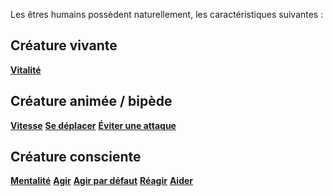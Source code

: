 Les êtres humains possèdent naturellement, les caractéristiques suivantes :

## Créature vivante

**[Vitalité](https://trello.com/c/MA4KblaG)**

## Créature animée / bipède

**[Vitesse](https://trello.com/c/OotuaXk7)**
**[Se déplacer](https://trello.com/c/Lde8ahaS)**
**[Éviter une attaque](https://trello.com/c/OUGIeI4Y/)**

## Créature consciente

**[Mentalité](https://trello.com/c/XfCgf8L1)**
**[Agir](https://trello.com/c/ssmJtb4d)**
**[Agir par défaut](https://trello.com/c/Jk3jnogk)**
**[Réagir](https://trello.com/c/ZWO9M2ej)**
**[Aider](https://trello.com/c/tS7cKFJd)**